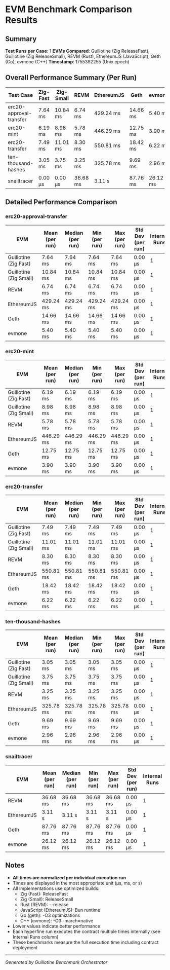 # EVM Benchmark Comparison Results

## Summary

**Test Runs per Case**: 1
**EVMs Compared**: Guillotine (Zig ReleaseFast), Guillotine (Zig ReleaseSmall), REVM (Rust), EthereumJS (JavaScript), Geth (Go), evmone (C++)
**Timestamp**: 1755382255 (Unix epoch)

## Overall Performance Summary (Per Run)

| Test Case | Zig-Fast | Zig-Small | REVM | EthereumJS | Geth | evmone |
|-----------|----------|-----------|------|------------|------|--------|
| erc20-approval-transfer   | 7.64 ms | 10.84 ms | 6.74 ms | 429.24 ms | 14.66 ms | 5.40 ms |
| erc20-mint                | 6.19 ms | 8.98 ms | 5.78 ms | 446.29 ms | 12.75 ms | 3.90 ms |
| erc20-transfer            | 7.49 ms | 11.01 ms | 8.30 ms | 550.81 ms | 18.42 ms | 6.22 ms |
| ten-thousand-hashes       | 3.05 ms | 3.75 ms | 3.25 ms | 325.78 ms | 9.69 ms | 2.96 ms |
| snailtracer               | 0.00 μs | 0.00 μs | 36.68 ms | 3.11 s | 87.76 ms | 26.12 ms |

## Detailed Performance Comparison

### erc20-approval-transfer

| EVM | Mean (per run) | Median (per run) | Min (per run) | Max (per run) | Std Dev (per run) | Internal Runs |
|-----|----------------|------------------|---------------|---------------|-------------------|---------------|
| Guillotine (Zig Fast) | 7.64 ms | 7.64 ms | 7.64 ms | 7.64 ms | 0.00 μs |             1 |
| Guillotine (Zig Small) | 10.84 ms | 10.84 ms | 10.84 ms | 10.84 ms | 0.00 μs |             1 |
| REVM        | 6.74 ms | 6.74 ms | 6.74 ms | 6.74 ms | 0.00 μs |             1 |
| EthereumJS  | 429.24 ms | 429.24 ms | 429.24 ms | 429.24 ms | 0.00 μs |             1 |
| Geth        | 14.66 ms | 14.66 ms | 14.66 ms | 14.66 ms | 0.00 μs |             1 |
| evmone      | 5.40 ms | 5.40 ms | 5.40 ms | 5.40 ms | 0.00 μs |             1 |

### erc20-mint

| EVM | Mean (per run) | Median (per run) | Min (per run) | Max (per run) | Std Dev (per run) | Internal Runs |
|-----|----------------|------------------|---------------|---------------|-------------------|---------------|
| Guillotine (Zig Fast) | 6.19 ms | 6.19 ms | 6.19 ms | 6.19 ms | 0.00 μs |             1 |
| Guillotine (Zig Small) | 8.98 ms | 8.98 ms | 8.98 ms | 8.98 ms | 0.00 μs |             1 |
| REVM        | 5.78 ms | 5.78 ms | 5.78 ms | 5.78 ms | 0.00 μs |             1 |
| EthereumJS  | 446.29 ms | 446.29 ms | 446.29 ms | 446.29 ms | 0.00 μs |             1 |
| Geth        | 12.75 ms | 12.75 ms | 12.75 ms | 12.75 ms | 0.00 μs |             1 |
| evmone      | 3.90 ms | 3.90 ms | 3.90 ms | 3.90 ms | 0.00 μs |             1 |

### erc20-transfer

| EVM | Mean (per run) | Median (per run) | Min (per run) | Max (per run) | Std Dev (per run) | Internal Runs |
|-----|----------------|------------------|---------------|---------------|-------------------|---------------|
| Guillotine (Zig Fast) | 7.49 ms | 7.49 ms | 7.49 ms | 7.49 ms | 0.00 μs |             1 |
| Guillotine (Zig Small) | 11.01 ms | 11.01 ms | 11.01 ms | 11.01 ms | 0.00 μs |             1 |
| REVM        | 8.30 ms | 8.30 ms | 8.30 ms | 8.30 ms | 0.00 μs |             1 |
| EthereumJS  | 550.81 ms | 550.81 ms | 550.81 ms | 550.81 ms | 0.00 μs |             1 |
| Geth        | 18.42 ms | 18.42 ms | 18.42 ms | 18.42 ms | 0.00 μs |             1 |
| evmone      | 6.22 ms | 6.22 ms | 6.22 ms | 6.22 ms | 0.00 μs |             1 |

### ten-thousand-hashes

| EVM | Mean (per run) | Median (per run) | Min (per run) | Max (per run) | Std Dev (per run) | Internal Runs |
|-----|----------------|------------------|---------------|---------------|-------------------|---------------|
| Guillotine (Zig Fast) | 3.05 ms | 3.05 ms | 3.05 ms | 3.05 ms | 0.00 μs |             1 |
| Guillotine (Zig Small) | 3.75 ms | 3.75 ms | 3.75 ms | 3.75 ms | 0.00 μs |             1 |
| REVM        | 3.25 ms | 3.25 ms | 3.25 ms | 3.25 ms | 0.00 μs |             1 |
| EthereumJS  | 325.78 ms | 325.78 ms | 325.78 ms | 325.78 ms | 0.00 μs |             1 |
| Geth        | 9.69 ms | 9.69 ms | 9.69 ms | 9.69 ms | 0.00 μs |             1 |
| evmone      | 2.96 ms | 2.96 ms | 2.96 ms | 2.96 ms | 0.00 μs |             1 |

### snailtracer

| EVM | Mean (per run) | Median (per run) | Min (per run) | Max (per run) | Std Dev (per run) | Internal Runs |
|-----|----------------|------------------|---------------|---------------|-------------------|---------------|
| REVM        | 36.68 ms | 36.68 ms | 36.68 ms | 36.68 ms | 0.00 μs |             1 |
| EthereumJS  | 3.11 s | 3.11 s | 3.11 s | 3.11 s | 0.00 μs |             1 |
| Geth        | 87.76 ms | 87.76 ms | 87.76 ms | 87.76 ms | 0.00 μs |             1 |
| evmone      | 26.12 ms | 26.12 ms | 26.12 ms | 26.12 ms | 0.00 μs |             1 |


## Notes

- **All times are normalized per individual execution run**
- Times are displayed in the most appropriate unit (μs, ms, or s)
- All implementations use optimized builds:
  - Zig (Fast): ReleaseFast
  - Zig (Small): ReleaseSmall
  - Rust (REVM): --release
  - JavaScript (EthereumJS): Bun runtime
  - Go (geth): -O3 optimizations
  - C++ (evmone): -O3 -march=native
- Lower values indicate better performance
- Each hyperfine run executes the contract multiple times internally (see Internal Runs column)
- These benchmarks measure the full execution time including contract deployment

---

*Generated by Guillotine Benchmark Orchestrator*
